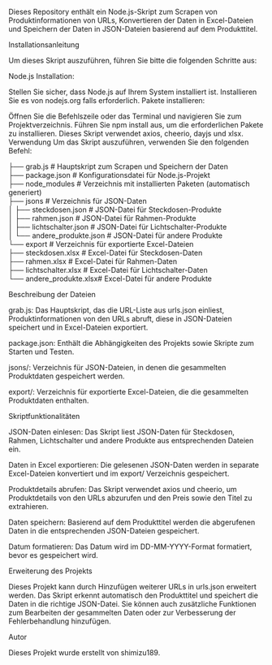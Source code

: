 Dieses Repository enthält ein Node.js-Skript zum Scrapen von Produktinformationen von URLs, Konvertieren der Daten in Excel-Dateien und Speichern der Daten in JSON-Dateien basierend auf dem Produkttitel.

Installationsanleitung

Um dieses Skript auszuführen, führen Sie bitte die folgenden Schritte aus:

Node.js Installation:


Stellen Sie sicher, dass Node.js auf Ihrem System installiert ist. Installieren Sie es von nodejs.org falls erforderlich.
Pakete installieren:

Öffnen Sie die Befehlszeile oder das Terminal und navigieren Sie zum Projektverzeichnis.
Führen Sie npm install aus, um die erforderlichen Pakete zu installieren. Dieses Skript verwendet axios, cheerio, dayjs und xlsx.
Verwendung
Um das Skript auszuführen, verwenden Sie den folgenden Befehl:


├── grab.js                         # Hauptskript zum Scrapen und Speichern der Daten    
├── package.json                    # Konfigurationsdatei für Node.js-Projekt    
├── node_modules                    # Verzeichnis mit installierten Paketen (automatisch generiert)    
├── jsons                           # Verzeichnis für JSON-Daten    
│       ├── steckdosen.json         # JSON-Datei für Steckdosen-Produkte    
│       ├── rahmen.json             # JSON-Datei für Rahmen-Produkte    
│       ├── lichtschalter.json      # JSON-Datei für Lichtschalter-Produkte    
│       └── andere_produkte.json    # JSON-Datei für andere Produkte    
└── export                          # Verzeichnis für exportierte Excel-Dateien    
        ├── steckdosen.xlsx     # Excel-Datei für Steckdosen-Daten    
        ├── rahmen.xlsx         # Excel-Datei für Rahmen-Daten    
        ├── lichtschalter.xlsx  # Excel-Datei für Lichtschalter-Daten    
        └── andere_produkte.xlsx# Excel-Datei für andere Produkte
    

    
Beschreibung der Dateien

grab.js: Das Hauptskript, das die URL-Liste aus urls.json einliest, Produktinformationen von den URLs abruft, diese in JSON-Dateien speichert und in Excel-Dateien exportiert.

package.json: Enthält die Abhängigkeiten des Projekts sowie Skripte zum Starten und Testen.

jsons/: Verzeichnis für JSON-Dateien, in denen die gesammelten Produktdaten gespeichert werden.

export/: Verzeichnis für exportierte Excel-Dateien, die die gesammelten Produktdaten enthalten.

Skriptfunktionalitäten

JSON-Daten einlesen: Das Skript liest JSON-Daten für Steckdosen, Rahmen, Lichtschalter und andere Produkte aus entsprechenden Dateien ein.

Daten in Excel exportieren: 
Die gelesenen JSON-Daten werden in separate Excel-Dateien konvertiert und im export/ Verzeichnis gespeichert.

Produktdetails abrufen: 
Das Skript verwendet axios und cheerio, um Produktdetails von den URLs abzurufen und den Preis sowie den Titel zu extrahieren.

Daten speichern: 
Basierend auf dem Produkttitel werden die abgerufenen Daten in die entsprechenden JSON-Dateien gespeichert.

Datum formatieren: 
Das Datum wird im DD-MM-YYYY-Format formatiert, bevor es gespeichert wird.

Erweiterung des Projekts

Dieses Projekt kann durch Hinzufügen weiterer URLs in urls.json erweitert werden. Das Skript erkennt automatisch den Produkttitel und speichert die Daten in die richtige JSON-Datei. Sie können auch zusätzliche Funktionen zum Bearbeiten der gesammelten Daten oder zur Verbesserung der Fehlerbehandlung hinzufügen.

Autor

Dieses Projekt wurde erstellt von shimizu189.
